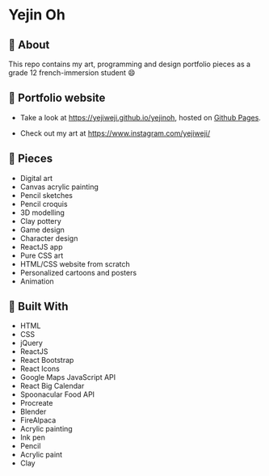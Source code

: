# Yejin Oh

## 💫 About

This repo contains my art, programming and design portfolio pieces as a grade 12 french-immersion student :smile:

## 💫 Portfolio website

* Take a look at https://yejiweji.github.io/yejinoh, hosted on [Github Pages](https://docs.github.com/en/enterprise-server@3.1/pages/getting-started-with-github-pages/about-github-pages).

* Check out my art at https://www.instagram.com/yejiweji/

## 💫 Pieces

* Digital art
* Canvas acrylic painting
* Pencil sketches
* Pencil croquis
* 3D modelling
* Clay pottery
* Game design
* Character design
* ReactJS app
* Pure CSS art
* HTML/CSS website from scratch
* Personalized cartoons and posters
* Animation

## 💫 Built With

* HTML
* CSS
* jQuery
* ReactJS
* React Bootstrap
* React Icons
* Google Maps JavaScript API
* React Big Calendar
* Spoonacular Food API
* Procreate
* Blender
* FireAlpaca
* Acrylic painting
* Ink pen
* Pencil
* Acrylic paint
* Clay

